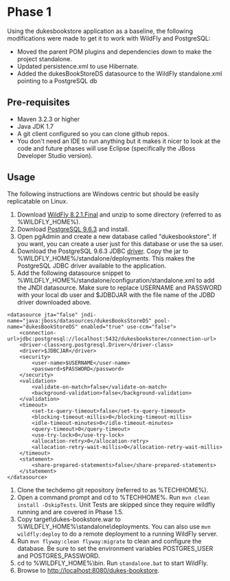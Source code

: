 # Phase 1

Using the dukesbookstore application as a baseline, the following modifications were made to get it to work with WildFly and PostgreSQL:

* Moved the parent POM plugins and dependencies down to make the project standalone.
* Updated persistence.xml to use Hibernate.
* Added the dukesBookStoreDS datasource to the WildFly standalone.xml pointing to a PostgreSQL db

## Pre-requisites
* Maven 3.2.3 or higher
* Java JDK 1.7
* A git client configured so you can clone github repos.
* You don't need an IDE to run anything but it makes it nicer to look at the code and future phases will use Eclipse (specifically the JBoss Developer Studio version).

## Usage

The following instructions are Windows centric but should be easily replicatable on Linux.

1. Download [WildFly 8.2.1.Final](http://wildfly.org/downloads/) and unzip to some directory (referred to as %WILDFLY_HOME%).
1. Download [PostgreSQL 9.6.3](http://www.postgresql.org/download/) and install.
1. Open pgAdmin and create a new database called "dukesbookstore".  If you want, you can create a user just for this database or use the sa user.
1. Download the PostgreSQL 9.6.3 JDBC [driver](http://jdbc.postgresql.org/download.html).  Copy the jar to %WILDFLY_HOME%/standalone/deployments.  This makes the PostgreSQL JDBC driver available to the application.
1. Add the following datasource snippet to %WILDFLY_HOME%/standalone/configuration/standalone.xml to add the JNDI datasource.  Make sure to replace USERNAME and PASSWORD with your local db user and $JDBDJAR with the file name of the JDBD driver downloaded above.
```
<datasource jta="false" jndi-name="java:jboss/datasources/dukesBooksStoreDS" pool-name="dukesBookStoreDS" enabled="true" use-ccm="false">
	<connection-url>jdbc:postgresql://localhost:5432/dukesbookstore</connection-url>
	<driver-class>org.postgresql.Driver</driver-class>
	<driver>$JDBCJAR</driver>
	<security>
		<user-name>$USERNAME</user-name>
		<password>$PASSWORD</password>
	</security>
	<validation>
		<validate-on-match>false</validate-on-match>
		<background-validation>false</background-validation>
	</validation>
	<timeout>
		<set-tx-query-timeout>false</set-tx-query-timeout>
		<blocking-timeout-millis>0</blocking-timeout-millis>
		<idle-timeout-minutes>0</idle-timeout-minutes>
		<query-timeout>0</query-timeout>
		<use-try-lock>0</use-try-lock>
		<allocation-retry>0</allocation-retry>
		<allocation-retry-wait-millis>0</allocation-retry-wait-millis>
	</timeout>
	<statement>
		<share-prepared-statements>false</share-prepared-statements>
	</statement>
</datasource>
```
1. Clone the techdemo git repository (referred to as %TECHHOME%).   
1. Open a command prompt and cd to %TECHHOME%.  Run `mvn clean install -DskipTests`.  Unit Tests are skipped since they require wildfly running and are covered in Phase 1.5.
1. Copy target\dukes-bookstore.war to %WILDFLY_HOME%\standalone\deployments.  You can also use `mvn wildfly:deploy` to do a remote deployment to a running WildFly server.
1. Run `mvn flyway:clean flyway:migrate` to clean and configure the database.  Be sure to set the environment variables POSTGRES_USER and POSTGRES_PASSWORD.
1. cd to %WILDFLY_HOME%\bin.  Run `standalone.bat` to start WildFly.
1. Browse to [http://localhost:8080/dukes-bookstore](http://localhost:8080/dukes-bookstore).
